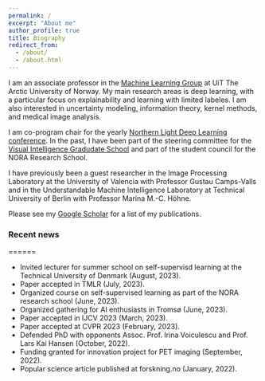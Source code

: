 ```yaml
---
permalink: /
excerpt: "About me"
author_profile: true
title: Biography
redirect_from: 
  - /about/
  - /about.html
---
```


I am an associate professor in the [Machine Learning Group](https://machine-learning.uit.no) at UiT The Arctic University of Norway. My main research areas is deep learning, with a particular focus on explainability and learning with limited labeles. I am also interested in uncertainty modeling, information theory, kernel methods, and medical image analysis.

I am co-program chair for the yearly [Northern Light Deep Learning conference](https://www.nldl.org). In the past, I have been part of the steering committee for the [Visual Intelligence Gradudate School](https://www.visual-intelligence.no/about/vigs) and part of the student council for the NORA Research School.

I have previously been a guest researcher in the Image Processing Laboratory at the University of Valencia with Professor Gustau Camps-Valls and in the Understandable Machine Intelligence Laboratory at Technical University of Berlin with Professor Marina M.-C. Höhne.

Please see my [Google Scholar](https://scholar.google.no/citations?user=gUd35ngAAAAJ&hl=no) for a list of my publications.


### Recent news
======
* Invited lecturer for summer school on self-supervisd learning at the Technical University of Denmark (August, 2023).
* Paper accepted in TMLR (July, 2023).
* Organized course on self-supervised learning as part of the NORA research school (June, 2023).
* Organized gathering for AI enthusiasts in Tromsø (June, 2023).
* Paper accepted in IJCV 2023 (March, 2023).
* Paper accepted at CVPR 2023 (February, 2023).
* Defended PhD with opponents Assoc. Prof. Irina Voiculescu and Prof. Lars Kai Hansen (October, 2022).
* Funding granted for innovation project for PET imaging (September, 2022).
* Popular science article published at forskning.no (January, 2022).
